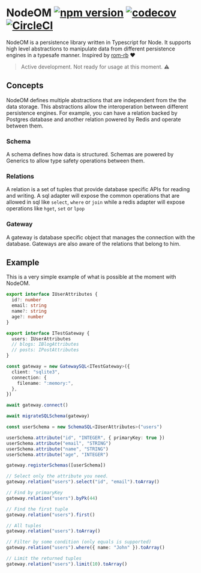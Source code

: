 # NodeOM [![npm version](https://badge.fury.io/js/nodeom.svg)](https://badge.fury.io/js/nodeom) [![codecov](https://codecov.io/gh/NodeOM/nodeom/branch/master/graph/badge.svg)](https://codecov.io/gh/NodeOM/nodeom) [![CircleCI](https://circleci.com/gh/NodeOM/nodeom.svg?style=svg)](https://circleci.com/gh/NodeOM/nodeom)

NodeOM is a persistence library written in Typescript for Node. It supports high level abstractions to manipulate data from different persistence engines in a typesafe manner. Inspired by [rom-rb](http://rom-rb.org/) ❤️

> Active development. Not ready for usage at this moment. ⚠️

## Concepts

NodeOM defines multiple abstractions that are independent from the the data storage. This abstractions allow the interoperation between different persistence engines. For example, you can have a relation backed by Postgres database and another relation powered by Redis and operate between them.

### Schema

A schema defines how data is structured. Schemas are powered by Generics to allow type safety operations between them.

### Relations

A relation is a set of tuples that provide database specific APIs for reading and writing. A sql adapter will expose the common operations that are allowed in sql like `select`, `where` or `join` while a redis adapter will expose operations like `hget`, `set` or `lpop`

### Gateway

A gateway is database specific object that manages the connection with the database. Gateways are also aware of the relations that belong to him.

## Example

This is a very simple example of what is possible at the moment with NodeOM.

```typescript
export interface IUserAttributes {
  id?: number
  email: string
  name?: string
  age?: number
}

export interface ITestGateway {
  users: IUserAttributes
  // blogs: IBlogAttributes
  // posts: IPostAttributes
}

const gateway = new GatewaySQL<ITestGateway>({
  client: "sqlite3",
  connection: {
    filename: ":memory:",
  },
})

await gateway.connect()

await migrateSQLSchema(gateway)

const userSchema = new SchemaSQL<IUserAttributes>("users")

userSchema.attribute("id", "INTEGER", { primaryKey: true })
userSchema.attribute("email", "STRING")
userSchema.attribute("name", "STRING")
userSchema.attribute("age", "INTEGER")

gateway.registerSchemas([userSchema])

// Select only the attribute you need.
gateway.relation("users").select("id", "email").toArray()

// Find by primaryKey
gateway.relation("users").byPk(44)

// Find the first tuple
gateway.relation("users").first()

// All tuples
gateway.relation("users").toArray()

// Filter by some condition (only equals is supported)
gateway.relation("users").where({ name: "John" }).toArray()

// Limit the returned tuples
gateway.relation("users").limit(10).toArray()
```
